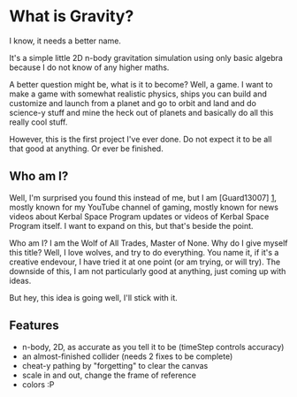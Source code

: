 What is Gravity?
================

I know, it needs a better name.

It's a simple little 2D n-body gravitation simulation using only basic algebra because I do not know of any higher maths.

A better question might be, what is it to become? Well, a game. I want to make a game with somewhat realistic physics, ships you can build and customize and launch from a planet and go to orbit and land and do science-y stuff and mine the heck out of planets and basically do all this really cool stuff.

However, this is the first project I've ever done. Do not expect it to be all that good at anything. Or ever be finished.

Who am I?
---------

Well, I'm surprised you found this instead of me, but I am [Guard13007] [1], mostly known for my YouTube channel of gaming, mostly known for news videos about Kerbal Space Program updates or videos of Kerbal Space Program itself. I want to expand on this, but that's beside the point.

Who am I? I am the Wolf of All Trades, Master of None. Why do I give myself this title? Well, I love wolves, and try to do everything. You name it, if it's a creative endevour, I have tried it at one point (or am trying, or will try). The downside of this, I am not particularly good at anything, just coming up with ideas.

But hey, this idea is going well, I'll stick with it.

[1]: http://youtube.com/user/Guard13007 "Guard13007"

Features
--------

* n-body, 2D, as accurate as you tell it to be (timeStep controls accuracy)
* an almost-finished collider (needs 2 fixes to be complete)
* cheat-y pathing by "forgetting" to clear the canvas
* scale in and out, change the frame of reference
* colors :P